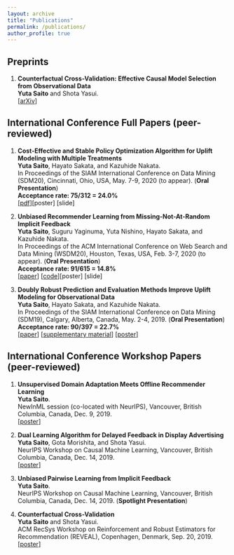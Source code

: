 ```yaml
---
layout: archive
title: "Publications"
permalink: /publications/
author_profile: true
---
```


## Preprints

1.  **Counterfactual Cross-Validation: Effective Causal Model Selection from Observational Data**  
    **Yuta Saito** and Shota Yasui.  
    [[arXiv](https://arxiv.org/abs/1909.05299)]

## International Conference Full Papers (peer-reviewed)

1. **Cost-Effective and Stable Policy Optimization Algorithm for Uplift Modeling with Multiple Treatments**  
   **Yuta Saito**, Hayato Sakata, and Kazuhide Nakata.  
    In Proceedings of the SIAM International Conference on Data Mining (SDM20), Cincinnati, Ohio, USA, May. 7-9, 2020 (to appear). (**Oral Presentation**)  
   **Acceptance rate: 75/312 = 24.0%**  
   [[pdf](https://usaito.github.io/files/varts.pdf)][poster] [slide]

2. **Unbiased Recommender Learning from Missing-Not-At-Random Implicit Feedback**  
   **Yuta Saito**, Suguru Yaginuma, Yuta Nishino, Hayato Sakata, and Kazuhide Nakata.  
   In Proceedings of the ACM International Conference on Web Search and Data Mining (WSDM20), Houston, Texas, USA, Feb. 3-7, 2020 (to appear). (**Oral Presentation**)  
   **Acceptance rate: 91/615 = 14.8%**  
   [[paper](https://dl.acm.org/doi/abs/10.1145/3336191.3371783)] [[code](https://github.com/usaito/unbiased-implicit-rec)][poster] [slide]

3. **Doubly Robust Prediction and Evaluation Methods Improve Uplift Modeling for Observational Data**  
   **Yuta Saito**, Hayato Sakata, and Kazuhide Nakata.  
    In Proceedings of the SIAM International Conference on Data Mining (SDM19), Calgary, Alberta, Canada, May. 2-4, 2019. (**Oral Presentation**) <br>
   **Acceptance rate: 90/397 = 22.7%**  
    [[paper](https://epubs.siam.org/doi/abs/10.1137/1.9781611975673.53)] [[supplementary material](https://usaito.github.io/files/SDM19_appendix.pdf)] [[poster](https://usaito.github.io/files/SDM19_poster.pdf)]

## International Conference Workshop Papers (peer-reviewed)

1.  **Unsupervised Domain Adaptation Meets Offline Recommender Learning**  
    **Yuta Saito**. <br>
    NewInML session (co-located with NeurIPS), Vancouver, British Columbia, Canada, Dec. 9, 2019. <br>
    [[poster](https://usaito.github.io/files/damf_ws_poster.pdf)]

2.  **Dual Learning Algorithm for Delayed Feedback in Display Advertising**  
    **Yuta Saito**, Gota Morishita, and Shota Yasui.  
    NeurIPS Workshop on Causal Machine Learning, Vancouver, British Columbia, Canada, Dec. 14, 2019.  
    [[poster](https://usaito.github.io/files/dladf_ws_poster.pdf)]

3.  **Unbiased Pairwise Learning from Implicit Feedback** <br> **Yuta Saito**. <br>
    NeurIPS Workshop on Causal Machine Learning, Vancouver, British Columbia, Canada, Dec. 14, 2019. (**Spotlight Presentation**) <br>

    <!-- [[poster](https://usaito.github.io/files/ubpr_ws_poster.pdf)] [[slide](https://usaito.github.io/files/ubpr_ws_slide.pdf)]
    -->

4.  **Counterfactual Cross-Validation**  
    **Yuta Saito** and Shota Yasui.  
    ACM RecSys Workshop on Reinforcement and Robust Estimators for Recommendation (REVEAL), Copenhagen, Denmark, Sep. 20, 2019.  
    [[poster](https://usaito.github.io/files/cfcv_ws_poster.pdf)]
